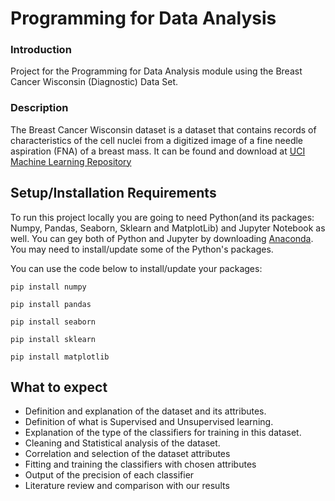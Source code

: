# Programming for Data Analysis

### Introduction
Project for the Programming for Data Analysis module using the Breast Cancer Wisconsin (Diagnostic) Data Set.

### Description
The Breast Cancer Wisconsin dataset is a dataset that contains records of characteristics of the cell nuclei from a digitized image of a fine needle aspiration (FNA) of a breast mass. It can be found and download at  [UCI Machine Learning Repository](https://archive.ics.uci.edu/ml/datasets/breast%2Bcancer%2Bwisconsin%2B(diagnostic))

## Setup/Installation Requirements

To run this project locally you are going to need Python(and its packages: Numpy, Pandas, Seaborn, Sklearn and MatplotLib) and Jupyter Notebook as well. You can gey both of Python and Jupyter by downloading [Anaconda]( https://www.anaconda.com/products/distribution).
You may need to install/update some of the Python's packages.

You can use the code below to install/update your packages:
```
pip install numpy
```
```
pip install pandas
```
```
pip install seaborn
```
```
pip install sklearn
```
```
pip install matplotlib
```

## What to expect
-	Definition and explanation of the dataset and its attributes.
-	Definition of what is Supervised and Unsupervised learning.
-	Explanation of the type of the classifiers for training in this dataset.
-	Cleaning and Statistical analysis of the dataset.
-	Correlation and selection of the dataset attributes
-	Fitting and training the classifiers with chosen attributes
-	Output of the precision of each classifier
-	Literature review and comparison with our results


